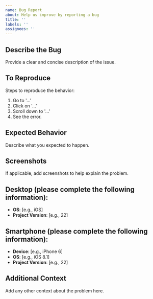 ```yaml
---
name: Bug Report
about: Help us improve by reporting a bug
title: ''
labels: ''
assignees: ''
---
```


## **Describe the Bug**

Provide a clear and concise description of the issue.

## **To Reproduce**

Steps to reproduce the behavior:

1. Go to '...'
2. Click on '...'
3. Scroll down to '...'
4. See the error.

## **Expected Behavior**

Describe what you expected to happen.

## **Screenshots**

If applicable, add screenshots to help explain the problem.

## **Desktop (please complete the following information):**

- **OS**: [e.g., iOS]
- **Project Version**: [e.g., 22]

## **Smartphone (please complete the following information):**

- **Device**: [e.g., iPhone 6]
- **OS**: [e.g., iOS 8.1]
- **Project Version**: [e.g., 22]

## **Additional Context**

Add any other context about the problem here.
